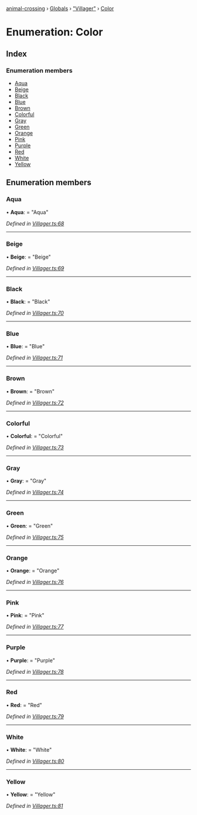 [animal-crossing](../README.md) › [Globals](../globals.md) › ["Villager"](../modules/_villager_.md) › [Color](_villager_.color.md)

# Enumeration: Color

## Index

### Enumeration members

* [Aqua](_villager_.color.md#aqua)
* [Beige](_villager_.color.md#beige)
* [Black](_villager_.color.md#black)
* [Blue](_villager_.color.md#blue)
* [Brown](_villager_.color.md#brown)
* [Colorful](_villager_.color.md#colorful)
* [Gray](_villager_.color.md#gray)
* [Green](_villager_.color.md#green)
* [Orange](_villager_.color.md#orange)
* [Pink](_villager_.color.md#pink)
* [Purple](_villager_.color.md#purple)
* [Red](_villager_.color.md#red)
* [White](_villager_.color.md#white)
* [Yellow](_villager_.color.md#yellow)

## Enumeration members

###  Aqua

• **Aqua**: = "Aqua"

*Defined in [Villager.ts:68](https://github.com/Norviah/animal-crossing/blob/3d769dc/module/types/Villager.ts#L68)*

___

###  Beige

• **Beige**: = "Beige"

*Defined in [Villager.ts:69](https://github.com/Norviah/animal-crossing/blob/3d769dc/module/types/Villager.ts#L69)*

___

###  Black

• **Black**: = "Black"

*Defined in [Villager.ts:70](https://github.com/Norviah/animal-crossing/blob/3d769dc/module/types/Villager.ts#L70)*

___

###  Blue

• **Blue**: = "Blue"

*Defined in [Villager.ts:71](https://github.com/Norviah/animal-crossing/blob/3d769dc/module/types/Villager.ts#L71)*

___

###  Brown

• **Brown**: = "Brown"

*Defined in [Villager.ts:72](https://github.com/Norviah/animal-crossing/blob/3d769dc/module/types/Villager.ts#L72)*

___

###  Colorful

• **Colorful**: = "Colorful"

*Defined in [Villager.ts:73](https://github.com/Norviah/animal-crossing/blob/3d769dc/module/types/Villager.ts#L73)*

___

###  Gray

• **Gray**: = "Gray"

*Defined in [Villager.ts:74](https://github.com/Norviah/animal-crossing/blob/3d769dc/module/types/Villager.ts#L74)*

___

###  Green

• **Green**: = "Green"

*Defined in [Villager.ts:75](https://github.com/Norviah/animal-crossing/blob/3d769dc/module/types/Villager.ts#L75)*

___

###  Orange

• **Orange**: = "Orange"

*Defined in [Villager.ts:76](https://github.com/Norviah/animal-crossing/blob/3d769dc/module/types/Villager.ts#L76)*

___

###  Pink

• **Pink**: = "Pink"

*Defined in [Villager.ts:77](https://github.com/Norviah/animal-crossing/blob/3d769dc/module/types/Villager.ts#L77)*

___

###  Purple

• **Purple**: = "Purple"

*Defined in [Villager.ts:78](https://github.com/Norviah/animal-crossing/blob/3d769dc/module/types/Villager.ts#L78)*

___

###  Red

• **Red**: = "Red"

*Defined in [Villager.ts:79](https://github.com/Norviah/animal-crossing/blob/3d769dc/module/types/Villager.ts#L79)*

___

###  White

• **White**: = "White"

*Defined in [Villager.ts:80](https://github.com/Norviah/animal-crossing/blob/3d769dc/module/types/Villager.ts#L80)*

___

###  Yellow

• **Yellow**: = "Yellow"

*Defined in [Villager.ts:81](https://github.com/Norviah/animal-crossing/blob/3d769dc/module/types/Villager.ts#L81)*
